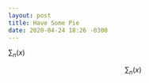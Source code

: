 ```yaml
---
layout: post
title: Have Some Pie
date: 2020-04-24 18:26 -0300
---
```

$\sum_n (x)$

$$\sum_n (x)$$
